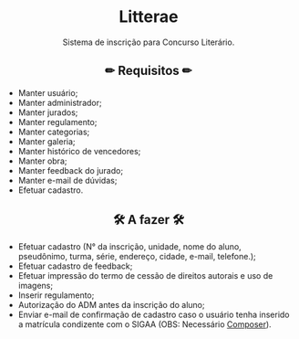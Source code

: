 <h1 align="center"> Litterae </h1>
<center> Sistema de inscrição para Concurso Literário. </center>

<h2 align="center"> ✏ Requisitos ✏ </h2>

- Manter usuário;
- Manter administrador;
- Manter jurados;
- Manter regulamento;
- Manter categorias;
- Manter galeria;
- Manter histórico de vencedores;
- Manter obra;
- Manter feedback do jurado;
- Manter e-mail de dúvidas;
- Efetuar cadastro.

<h2 align="center"> 🛠 A fazer 🛠 </h2>

- Efetuar cadastro (N° da inscrição, unidade, nome do aluno, pseudônimo, turma, série, endereço, cidade, e-mail, telefone.);
- Efetuar cadastro de feedback;
- Efetuar impressão do termo de cessão de direitos autorais e uso de imagens;
- Inserir regulamento;
- Autorização do ADM antes da inscrição do aluno;
- Enviar e-mail de confirmação de cadastro caso o usuário tenha inserido a matrícula condizente com o SIGAA (OBS: Necessário <a href="https://getcomposer.org/download/" target="_blank">Composer</a>).
